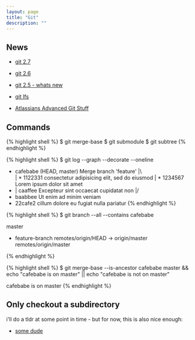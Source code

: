 ```yaml
---
layout: page
title: "Git"
description: ""
---
```




## News

 
* [git 2.7](https://github.com/blog/2094-new-year-new-git-release)
* [git 2.6](https://github.com/blog/2066-git-2-6-including-flexible-fsck-and-improved-status)
* [git 2.5 - whats new](https://github.com/blog/2042-git-2-5-including-multiple-worktrees-and-triangular-workflows)


* [git lfs](https://github.com/blog/2069-git-large-file-storage-v1-0)
* [Atlassians Advanced Git Stuff](https://www.atlassian.com/git/tutorials/advanced-overview)



## Commands


{% highlight shell %}
$ git merge-base
$ git submodule
$ git subtree
{% endhighlight %} 
 


{% highlight shell %}
$ git log --graph --decorate --oneline

*   cafebabe (HEAD, master) Merge branch 'feature'
|\  
| * 1122331 consectetur adipisicing elit, sed do eiusmod
| * 1234567 Lorem ipsum dolor sit amet
* | caaffee Excepteur sint occaecat cupidatat non
|/  
* baabbee Ut enim ad minim veniam
* 22cafe2 cillum dolore eu fugiat nulla pariatur
{% endhighlight %}
 



{% highlight shell %}
$ git branch --all --contains cafebabe

  master
* feature-branch
  remotes/origin/HEAD -> origin/master
  remotes/origin/master

{% endhighlight %}


{% highlight shell %}
$ git merge-base --is-ancestor cafebabe master && echo "cafebabe is on master" || echo "cafebabe is not on master"

cafebabe is on master
{% endhighlight %}




## Only checkout a subdirectory


i'll do a tldr at some point in time - but for now, this is also nice enough:

* [some dude](http://jasonkarns.com/blog/subdirectory-checkouts-with-git-sparse-checkout/)



